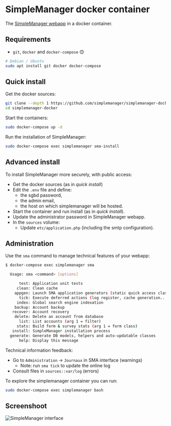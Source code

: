 # SimpleManager docker container

The [SimpleManager webapp](https://www.simplemanager.org) in a docker container.

## Requirements

* `git`, `docker` and `docker-compose` :blush:

```bash
# Debian / Ubuntu
sudo apt install git docker docker-compose
```

## Quick install

Get the docker sources:

```bash
git clone --depth 1 https://github.com/simplemanager/simplemanager-docker
cd simplemanager-docker
```

Start the containers:

```bash
sudo docker-compose up -d
```

Run the installation of SimpleManager:

```bash
sudo docker-compose exec simplemanager sma-install
```

## Advanced install

To install SimpleManager more securely, with public access:

* Get the docker sources (as in _quick install_)
* Edit the `.env` file and define:
	- the sgbd password,
	- the admin email,
	- the host on which simplemanager will be hosted.
* Start the container and run install (as in _quick install_).
* Update the administrator password in SimpleManager webapp.
* In the `sources` volume:
	- Update `etc/application.php` (including the smtp configuration).

## Administration

Use the `sma` command to manage technical features of your webapp:

```bash
$ docker-compose exec simplemanager sma

  Usage: sma <command> [options]

      test: Application unit tests
     clean: Clean cache
    appgen: Launch SMA application generators (static quick access classes)
      tick: Execute deferred actions (log register, cache generation...)
     index: Global search engine indexation
    backup: Account backup
   recover: Account recovery
    delete: Delete an account from database
      list: List accounts (arg 1 = filter)
     stats: Build form & survey stats (arg 1 = form class)
   install: SimpleManager installation process
  generate: Generate DB models, helpers and auto-updatable classes
      help: Display this message
```

Technical information feedback:

* Go to `Administration` -> `Journaux` in SMA interface (warnings)
	- Note: run `sma tick` to update the online log
* Consult files in `sources::var/log` (errors)

To explore the simplemanager container you can run:

```bash
sudo docker-compose exec simplemanager bash
```

## Screenshoot

![SimpleManager interface](https://blog.simplemanager.org/wp-content/uploads/2017/11/sma-factures.png)
